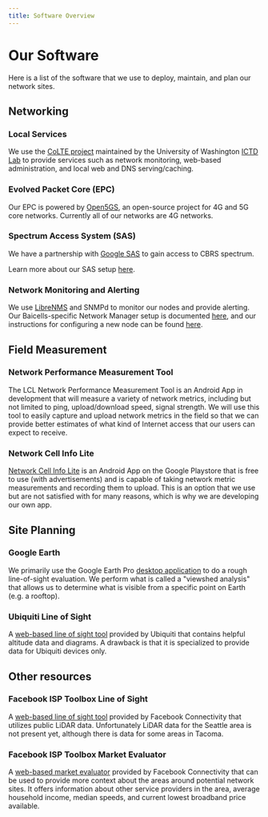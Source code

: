 ```yaml
---
title: Software Overview
---
```


# Our Software

Here is a list of the software that we use to deploy, maintain, and plan our network sites.

## Networking

### Local Services
We use the [CoLTE project](https://github.com/uw-ictd/colte) maintained by the University of Washington [ICTD Lab](https://ictd.cs.washington.edu/)
to provide services such as network monitoring, web-based administration, and local web and DNS serving/caching.

### Evolved Packet Core (EPC)
Our EPC is powered by [Open5GS](https://github.com/open5gs/open5gs), an open-source project for 4G and 5G core networks. Currently all of our networks are 4G networks.

### Spectrum Access System (SAS)
We have a partnership with [Google SAS](https://www.google.com/get/spectrumdatabase/sas/) to gain access to CBRS spectrum.

Learn more about our SAS setup [here](sas-setup.md).

### Network Monitoring and Alerting
We use [LibreNMS](https://www.librenms.org) and SNMPd to monitor our nodes and provide alerting. Our Baicells-specific Network Manager setup is documented [here](librenms-manager-setup.md), and our instructions for configuring a new node can be found [here](librenms-setup.md).

## Field Measurement

### Network Performance Measurement Tool
The LCL Network Performance Measurement Tool is an Android App in development that will measure a variety of network metrics, including but not limited to ping, upload/download speed, signal strength. We will use this tool to easily capture and upload network metrics
in the field so that we can provide better estimates of what kind of Internet access that our users can expect to receive.

### Network Cell Info Lite
[Network Cell Info Lite](https://play.google.com/store/apps/details?id=com.wilysis.cellinfolite) is an Android App on the Google Playstore that is free to use (with advertisements)
and is capable of taking network metric measurements and recording them to upload. This is an option that we
use but are not satisfied with for many reasons, which is why we are developing our own app.

## Site Planning

### Google Earth
We primarily use the Google Earth Pro [desktop application](https://www.google.com/earth/versions/#earth-pro) to do a rough line-of-sight evaluation. We perform what is called a "viewshed analysis" that allows us to determine what is visible from a specific point on Earth (e.g. a rooftop).

### Ubiquiti Line of Sight
A [web-based line of sight tool](https://link.ui.com/) provided by Ubiquiti that contains helpful altitude data and diagrams.
A drawback is that it is specialized to provide data for Ubiquiti devices only.


## Other resources
### Facebook ISP Toolbox Line of Sight
A [web-based line of sight tool](https://www.facebook.com/isptoolbox/line-of-sight-check/) provided by Facebook Connectivity that utilizes public LiDAR data. Unfortunately LiDAR data for the Seattle area is not present yet, although there is data for some areas in Tacoma.

### Facebook ISP Toolbox Market Evaluator
A [web-based market evaluator](https://www.facebook.com/isptoolbox/market-evaluator/) provided by Facebook Connectivity that can be used
to provide more context about the areas around potential network sites. It offers information about other service providers in the area, average household income, median speeds, and current lowest broadband price available.
